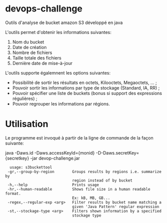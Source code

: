 # devops-challenge
Outils d'analyse de bucket amazon S3 développé en java

L'outils permet d'obtenir les informations suivantes: 
1) Nom du bucket
2) Date de création
3) Nombre de fichiers
4) Taille totale des fichiers
5) Dernière date de mise-à-jour

L'outils supporte égalemnent les options suivantes:
 - Possibilité de sortir les résultats en octets, Kilooctets, Megaoctets, … ;
 - Pouvoir sortir les informations par type de stockage (Standard, IA, RR) ;
 - Pouvoir spécifier une liste de buckets (bonus si support des expressions régulières) ;
 - Pouvoir regrouper les informations par régions.
 
# Utilisation
Le programme est invoqué à partir de la ligne de commande de la façon suivante:

java -Daws.id -Daws.accessKeyId={monid} -D-Daws.secretKey={secretkey} -jar devop-challenge.jar

```
  usage: s3buckettool
 -gr,--group-by-region        Groups results by regions i.e. summarize by
                              region instead of by bucket
 -h,--help                    Prints usage
 -hr,--human-readable         Shows file size in a human readable format.
                              Ex: kB, MB, GB...
 -regex,--regular-exp <arg>   Filter results by bucket name matching a
                              given 'Java Pattern' regular expression
 -st,--stockage-type <arg>    Filters shown information by a specified
                              stockage type
```
